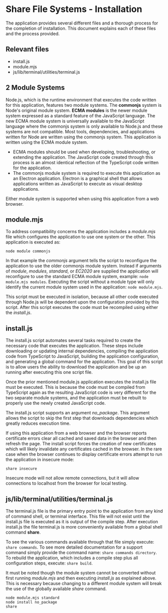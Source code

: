 
<!-- documentation/installation - Describes the installation process and the various files and commands involved. -->

# Share File Systems - Installation
The application provides several different files and a thorough process for the completion of installation.
This document explains each of these files and the process provided.

## Relevant files
* install.js
* module.mjs
* js/lib/terminal/utilities/terminal.js

## 2 Module Systems
Node.js, which is the runtime environment that executes the code written for this application, features two module systems.
The **commonjs** system is Node's original module system.
**ECMA modules** is the newer module system expressed as a standard feature of the JavaScript language.
The new ECMA module system is universally available to the JavaScript language where the commonjs system is only available to Node.js and these systems are not compatible.
Most tools, dependencies, and applications written for Node are written using the commonjs system.
This application is written using the ECMA module system.

* ECMA modules should be used when developing, troubleshooting, or extending the application.  The JavaScript code created through this process is an almost identical reflection of the TypeScript code written for the application.
* The commonjs module system is required to execute this application as an Electron application.  Electron is a graphical shell that allows applications written as JavaScript to execute as visual desktop applications.

Either module system is supported when using this application from a web browser.

## module.mjs
To address compatibility concerns the application includes a *module.mjs* file which configures the application to use one system or the other.
This application is executed as:

```
node module commonjs
```

In that example the *commonjs* argument tells the script to reconfigure the application to use the older commonjs module system.
Instead if arguments of *module*, *modules*, *standard*, or *EC2020* are supplied the application will reconfigure to use the standard ECMA module system, example: `node module.mjs modules`.
Executing the script without a module type will only identify the current module system used in the application: `node module.mjs`.

This script must be executed in isolation, because all other code executed through Node.js will be dependent upon the configuration provided by this script.
After this script executes the code must be recompiled using either the *install.js*.

## install.js
The install.js script automates several tasks required to create the necessary code that executes the application.
These steps include downloading or updating internal dependencies, compiling the application code from TypeScript to JavaScript, building the application configuration, and generating a global command for the application.
This goal of this script is to allow users the ability to download the application and be up an running after executing this one script file.

Once the prior mentioned module.js application executes the install.js file must be executed.
This is because the code must be compiled from TypeScript again as the resulting JavaScript code is very different for the two separate module systems, and the application must be rebuilt to properly use the newly created JavaScript code.

The install.js script supports an argument *no_package*.
This argument allows the script to skip the first step that downloads dependencies which greatly reduces execution time.

If using this application from a web browser and the browser reports certificate errors clear all cached and saved data in the browser and then refresh the page.
The install script forces the creation of new certificates which will likely invalidate any certificates cached in the browser.
In the rare case when the browser continues to display certificate errors attempt to run the application in insecure mode:

```
share insecure
```

Insecure mode will not allow remote connections, but it will allow connections to localhost from the browser for local testing.

## js/lib/terminal/utilities/terminal.js
The terminal.js file is the primary entry point to the application from any kind of command shell, or terminal interface.
This file will not exist until the install.js file is executed as it is output of the compile step.
After execution install.js the file terminal.js is more conveniently available from a global shell command **share**.

To see the various commands available through that file simply execute: `share commands`.
To see more detailed documentation for a support command simply provide the command name: `share commands directory`.
To rebuild the application, which includes a compile step plus all configuration steps, execute: `share build`.

It must be noted though the module system cannot be converted without first running *module.mjs* and then executing *install.js* as explained above.
This is necessary because changing to a different module system will break the use of the globally available *share* command.

```
node module.mjs standard
node install no_package
share
```
